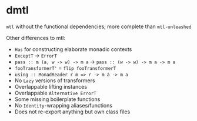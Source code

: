 # dmtl

`mtl` without the functional dependencies; more complete than `mtl-unleashed`

Other differences to mtl:
+ `Has` for constructing elaborate monadic contexts
+ `ExceptT` -> `ErrorT`
+ `pass :: m (a, w -> w) -> m a` -> `pass :: (w -> w) -> m a -> m a`
+ `fooTransformerT'` = `flip fooTransformerT`
+ `using :: MonadReader r m => r -> m a -> m a`
+ No `Lazy` versions of transformers
+ Overlappable lifting instances
+ Overlappable `Alternative ErrorT`
+ Some missing boilerplate functions
+ No `Identity`-wrapping aliases/functions
+ Does not re-export anything but own class files
